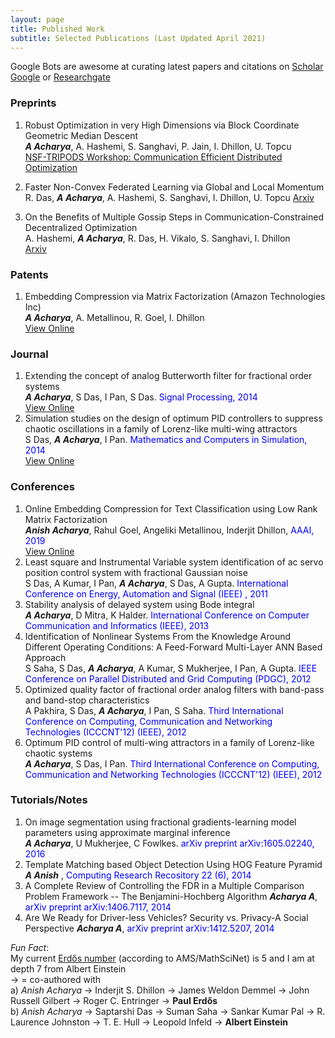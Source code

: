 ```yaml
---
layout: page
title: Published Work
subtitle: Selected Publications (Last Updated April 2021)
---
```

Google Bots are awesome at curating latest papers and citations on [Scholar Google](https://scholar.google.co.in/citations?hl=en&user=uBmgGMAAAAAJ) 
or [Researchgate](https://www.researchgate.net/profile/Anish_Acharya2)  

### Preprints
1. Robust Optimization in very High Dimensions via Block Coordinate Geometric Median Descent   
***A Acharya***, A. Hashemi, S. Sanghavi, P. Jain, I. Dhillon, U. Topcu   
   [NSF-TRIPODS Workshop: Communication Efficient Distributed Optimization](https://sites.google.com/ucsd.edu/cedo/)
   
2. Faster Non-Convex Federated Learning via Global and  Local Momentum   
R. Das, ***A Acharya***, A. Hashemi, S. Sanghavi, I. Dhillon, U. Topcu
   [Arxiv](https://arxiv.org/abs/2012.04061)
3. On the Benefits of Multiple Gossip Steps in Communication-Constrained Decentralized Optimization   
   A. Hashemi, ***A Acharya***, R. Das, H. Vikalo, S. Sanghavi, I. Dhillon   
   [Arxiv](https://arxiv.org/abs/2011.10643)
   
### Patents
1. Embedding Compression via Matrix Factorization (Amazon Technologies Inc)    
***A Acharya***, A. Metallinou, R. Goel, I. Dhillon  
   [View Online](https://patents.google.com/patent/US10872601B1/en)

### Journal
1. Extending the concept of analog Butterworth filter for fractional order systems  
***A Acharya***, S Das, I Pan, S Das.  <span style="color:blue">Signal Processing, 2014</span>    
[View Online](https://scholar.google.co.in/citations?hl=en&user=uBmgGMAAAAAJ#d=gs_md_cita-d&u=%2Fcitations%3Fview_op%3Dview_citation%26hl%3Den%26user%3DuBmgGMAAAAAJ%26citation_for_view%3DuBmgGMAAAAAJ%3Ak_7cPK9k7w8C%26tzom%3D360)
2. Simulation studies on the design of optimum PID controllers to suppress chaotic oscillations in a family of Lorenz-like multi-wing attractors  
S Das, ***A Acharya***, I Pan. <span style="color:blue"> Mathematics and Computers in Simulation, 2014</span>    
[View Online](https://scholar.google.co.in/citations?hl=en&user=uBmgGMAAAAAJ#d=gs_md_cita-d&u=%2Fcitations%3Fview_op%3Dview_citation%26hl%3Den%26user%3DuBmgGMAAAAAJ%26citation_for_view%3DuBmgGMAAAAAJ%3A4vMrXwiscB8C%26tzom%3D360)

### Conferences
1. Online Embedding Compression for Text Classification using Low Rank Matrix Factorization    
***Anish Acharya***, Rahul Goel, Angeliki Metallinou, Inderjit Dhillon, <span style="color:blue">AAAI, 2019</span>    
   [View Online](https://scholar.google.co.in/citations?hl=en&user=uBmgGMAAAAAJ#d=gs_md_cita-d&u=%2Fcitations%3Fview_op%3Dview_citation%26hl%3Den%26user%3DuBmgGMAAAAAJ%26citation_for_view%3DuBmgGMAAAAAJ%3ALXmCCkuhhTsC%26tzom%3D360)
2. Least square and Instrumental Variable system identification of ac servo position control system with fractional Gaussian noise  
S Das, A Kumar, I Pan, ***A Acharya***, S Das, A Gupta. <span style="color:blue"> International Conference on Energy, Automation and Signal (IEEE) , 2011</span>  
3. Stability analysis of delayed system using Bode integral  
***A Acharya***, D Mitra, K Halder. <span style="color:blue">International Conference on Computer Communication and Informatics (IEEE), 2013</span>  
4. Identification of Nonlinear Systems From the Knowledge Around Different Operating Conditions: A Feed-Forward Multi-Layer ANN Based Approach  
S Saha, S Das, ***A Acharya***, A Kumar, S Mukherjee, I Pan, A Gupta. <span style="color:blue">IEEE Conference on Parallel Distributed and Grid Computing (PDGC), 2012</span>  
5. Optimized quality factor of fractional order analog filters with band-pass and band-stop characteristics  
A Pakhira, S Das, ***A Acharya***, I Pan, S Saha.  <span style="color:blue">Third International Conference on Computing, Communication and Networking Technologies (ICCCNT'12) (IEEE), 2012</span>  
6. Optimum PID control of multi-wing attractors in a family of Lorenz-like chaotic systems  
***A Acharya***, S Das, I Pan.  <span style="color:blue">Third International Conference on Computing, Communication and Networking Technologies (ICCCNT'12) (IEEE), 2012</span>  

### Tutorials/Notes 
1. On image segmentation using fractional gradients-learning model parameters using approximate marginal inference  
***A Acharya***, U Mukherjee, C Fowlkes.  <span style="color:blue">arXiv preprint arXiv:1605.02240, 2016</span>    
2. Template Matching based Object Detection Using HOG Feature Pyramid  
***A Anish*** , <span style="color:blue">Computing Research Recository 22 (6), 2014</span>
3. A Complete Review of Controlling the FDR in a Multiple Comparison Problem Framework -- The Benjamini-Hochberg Algorithm
***Acharya A***,  <span style="color:blue">arXiv preprint arXiv:1406.7117, 2014</span>     
4. Are We Ready for Driver-less Vehicles? Security vs. Privacy-A Social Perspective
***Acharya A***,  <span style="color:blue">arXiv preprint arXiv:1412.5207, 2014</span>

*Fun Fact*:      
My current [Erdős number](https://en.wikipedia.org/wiki/Erd%C5%91s_number) (according to AMS/MathSciNet) is 5 and I am at depth 7 from Albert Einstein   
-> = co-authored with    
a) *Anish Acharya* -> Inderjit S. Dhillon -> James Weldon Demmel -> John Russell Gilbert -> Roger C. Entringer -> **Paul Erdős**       
b) *Anish Acharya* -> Saptarshi Das -> Suman Saha -> Sankar Kumar Pal -> R. Laurence Johnston -> T. E. Hull -> Leopold Infeld -> **Albert Einstein**     
